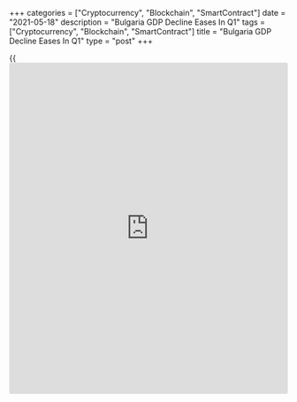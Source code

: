 +++
categories = ["Cryptocurrency", "Blockchain", "SmartContract"]
date = "2021-05-18"
description = "Bulgaria GDP Decline Eases In Q1"
tags = ["Cryptocurrency", "Blockchain", "SmartContract"]
title = "Bulgaria GDP Decline Eases In Q1"
type = "post"
+++

{{<iframe id="large-banner" src="https://www.bounty.group/#slide=11.0" width="100%" height="600" scrolling="no" style="border: 0px solid rgb(216, 221, 230); border-radius: 3px;">}}

Bulgaria's [economy][1] continued to contract in the first quarter of
the year, but at a slower pace, and remained stuck in a severe
recession, preliminary data from the statistical office showed Tuesday.

Gross domestic product decreased 1.8 percent year-on-year following a
3.8 percent fall in the fourth quarter.

Consumption, investments and imports grew, while exports dropped
sharply.

The gross value added decreased 1.6 percent after a 3.9 percent drop in
the previous quarter.

Compared to the previous quarter, GDP rose 2.5 percent in the first
quarter after a 2.2 percent gain in the previous three months.

For comments and feedback [contact](https://www.playgroundfx.com/contact/): editorial@rtt[news](https://www.letsplayfx.com/blog/forex-news-website/).com

[Economic News][1]

 **What parts of the world are seeing the best (and worst) economic
performances lately? Click[here][2] to check out our [Econ Scorecard][2]
and find out! See up-to-the-moment [ranking](https://www.playgroundfx.com/blog/crypto-exchange-ranking/)s for the best and worst
performers in [GDP][3], [unemployment rate][4], [inflation][5] and much
more.**

   1. www.rtt[news](https://www.letsplayfx.com/blog/forex-news-website/).com/Content/EconomicNews.aspx
   2. www.rtt[news](https://www.letsplayfx.com/blog/forex-news-website/).com/economic-scorecard/world-rank/unemployment-rate/highest-performance.aspx
   3. www.rtt[news](https://www.letsplayfx.com/blog/forex-news-website/).com/economic-scorecard/world-rank/GDP/highest-performance.aspx
   4. www.rtt[news](https://www.letsplayfx.com/blog/forex-news-website/).com/economic-scorecard/world-rank/unemployment-rate/lowest-performance.aspx
   5. www.rtt[news](https://www.letsplayfx.com/blog/forex-news-website/).com/economic-scorecard/world-rank/CPI/highest-performance.aspx